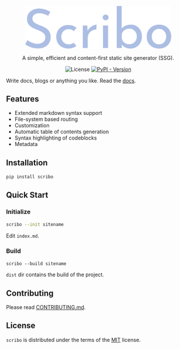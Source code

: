 <div align="center">
    <a href="#"><img width="400" src="./docs/assets/static/scribo.png" alt="Scribo logo"></a>
</div>

<p align="center">
A simple, efficient and content-first static site generator (SSG). 
</p>


<div align="center">

![License](https://img.shields.io/badge/License-MIT-green)
[![PyPI - Version](https://img.shields.io/pypi/v/scribo.svg)](https://pypi.org/project/scribo)
    
</div>

Write docs, blogs or anything you like. Read the [docs](https://scribo-docs.netlify.app).

## Features

- Extended markdown syntax support
- File-system based routing
- Customization
- Automatic table of contents generation
- Syntax highlighting of codeblocks
- Metadata


## Installation

```console
pip install scribo
```

## Quick Start

### Initialize

```bash
scribo --init sitename
```

Edit `index.md`.

### Build

```console
scribo --build sitename
```

`dist` dir contains the build of the project.


## Contributing

Please read [CONTRIBUTING.md](./CONTRIBUTING.md).

## License

`scribo` is distributed under the terms of the [MIT](./LICENSE) license.
